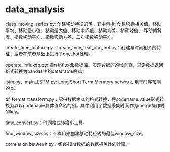 # data_analysis
class_moving_series.py:  创建移动特征的类。其中包括: 创建移动相关值、移动平均、移动最小值、移动最大值、移动中间值、移动方差、移动峰值、 移动倾斜度、指数移动平均、指数移动方差、二次指数移动平均。

create_time_feature.py，create_time_feat_one_hot.py：创建与时间相关的特征，后者在前者基础上进行了one_hot处理。

operate_influxdb.py: 操作influxdb数据库。实现数据的的增删查，查询数据返回格式转换为pandas中的dataframe格式。

lstm.py、main_LSTM.py: Long Short Term Mermory network, 用于时序预测的类。

df_format_transform.py：绍兴数据格式的格式转换，将codename:value形式转换为以以codename具体值命名的列，其中利用了数据采集时间作为merge操作时的key。

time_convert.py：时间格式转换小工具。

find_window_size.py：计算用来创建移动特征时的最佳window_size。

correlation between.py：绍兴48hr数据的数据相关性的计算。
